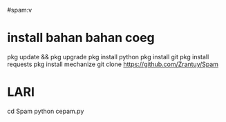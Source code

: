 #spam:v

install bahan bahan coeg
========================
pkg update && pkg upgrade
pkg install python
pkg install git
pkg install requests 
pkg install mechanize
git clone https://github.com/Zrantuy/Spam

LARI
====
cd Spam
python cepam.py

